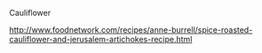 Cauliflower

http://www.foodnetwork.com/recipes/anne-burrell/spice-roasted-cauliflower-and-jerusalem-artichokes-recipe.html